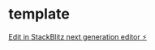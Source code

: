 # template

[Edit in StackBlitz next generation editor ⚡️](https://stackblitz.com/~/github.com/claudiasaldivar/template)